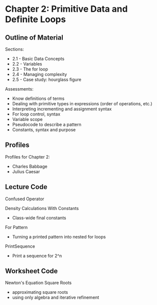 # Chapter 2: Primitive Data and Definite Loops 

## Outline of Material

Sections:
* 2.1 - Basic Data Concepts
* 2.2 - Variables
* 2.3 - The for loop
* 2.4 - Managing complexity
* 2.5 - Case study: hourglass figure

Assessments:
* Know definitions of terms
* Dealing with primitive types in expressions (order of operations, etc.)
* Interpreting incrementing and assignment syntax
* For loop control, syntax
* Variable scope
* Pseudocode to describe a pattern
* Constants, syntax and purpose

## Profiles

Profiles for Chapter 2:
* Charles Babbage
* Julius Caesar


## Lecture Code 

Confused Operator

Density Calculations With Constants
* Class-wide final constants

For Pattern
* Turning a printed pattern into nested for loops

PrintSequence
* Print a sequence for 2^n

## Worksheet Code

Newton's Equation Square Roots
* approximating square roots
* using only algebra and iterative refinement

